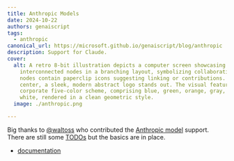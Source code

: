 ```yaml
---
title: Anthropic Models
date: 2024-10-22
authors: genaiscript
tags:
  - anthropic
canonical_url: https://microsoft.github.io/genaiscript/blog/anthropic
description: Support for Claude.
cover:
  alt: A retro 8-bit illustration depicts a computer screen showcasing
    interconnected nodes in a branching layout, symbolizing collaboration. The
    nodes contain paperclip icons suggesting linking or contributions. At the
    center, a sleek, modern abstract logo stands out. The visual features a
    corporate five-color scheme, comprising blue, green, orange, gray, and
    white, rendered in a clean geometric style.
  image: ./anthropic.png

---
```


Big thanks to [@waltoss](https://github.com/waltoss) who contributed the [Anthropic model](https://github.com/microsoft/genaiscript/pull/788) support. There are still some [TODOs](https://github.com/microsoft/genaiscript/discussions/790) but the basics are in place.

-   [documentation](https://microsoft.github.io/genaiscript/getting-started/configuration/#anthropic)
